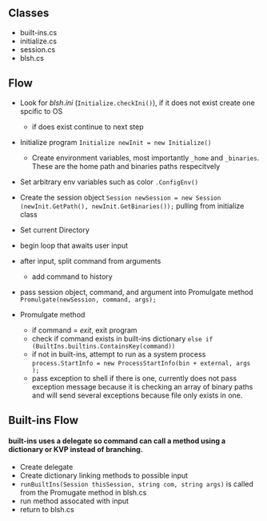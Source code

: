 ## Classes
* built-ins.cs
* initialize.cs
* session.cs
* blsh.cs

## Flow
* Look for _blsh.ini_ (`Initialize.checkIni()`), if it does not exist create one spcific to OS
  * if does exist continue to next step

* Initialize program `Initialize newInit = new Initialize()`
  * Create environment variables, most importantly `_home` and `_binaries`. These are the home path and binaries paths respecitvely

* Set arbitrary env variables such as color `.ConfigEnv()`

* Create the session object `Session newSession = new Session (newInit.GetPath(), newInit.GetBinaries());` pulling from initialize class

* Set current Directory

* begin loop that awaits user input

* after input, split command from arguments
  * add command to history

* pass session object, command, and argument into Promulgate method `Promulgate(newSession, command, args);`

* Promulgate method
  * if command = _exit_, exit program
  * check if command exists in built-ins dictionary `else if (BuiltIns.builtins.ContainsKey(command))`
  * if not in built-ins, attempt to run as a system process `process.StartInfo = new ProcessStartInfo(bin + external, args );`
  * pass exception to shell if there is one, currently does not pass exception message because it is checking an array of binary paths and will send several exceptions because file only exists in one.

## Built-ins Flow
#### built-ins uses a delegate so command can call a method using a dictionary or KVP instead of branching.

* Create delegate
* Create dictionary linking methods to possible input
* `runBuiltIns(Session thisSession, string com, string args)` is called from the Promugate method in blsh.cs
* run method assocated with input
* return to blsh.cs

